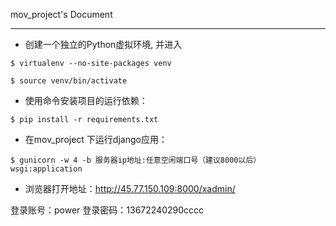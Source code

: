 ﻿mov_project's Document


---
*  创建一个独立的Python虚拟环境, 并进入

```
$ virtualenv --no-site-packages venv

$ source venv/bin/activate

```

*  使用命令安装项目的运行依赖：


```
$ pip install -r requirements.txt
```


* 在mov_project 下运行django应用：

```
$ gunicorn -w 4 -b 服务器ip地址:任意空闲端口号（建议8000以后） wsgi:application
```

*  浏览器打开地址：http://45.77.150.109:8000/xadmin/

登录账号：power     登录密码：13672240290cccc





